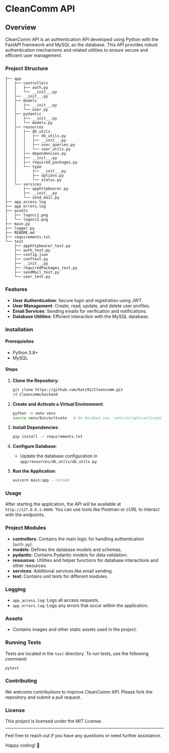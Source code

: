 # CleanComm API

## Overview

CleanComm API is an authentication API developed using Python with the FastAPI framework and MySQL as the database. This API provides robust authentication mechanisms and related utilities to ensure secure and efficient user management.

### Project Structure

```text
├── app
│   ├── controllers
│   │   ├── auth.py
│   │   └── __init__.py
│   ├── __init__.py
│   ├── models
│   │   ├── __init__.py
│   │   └── user.py
│   ├── pydantic
│   │   ├── __init__.py
│   │   └── models.py
│   ├── resources
│   │   ├── db_utils
│   │   │   ├── db_utils.py
│   │   │   ├── __init__.py
│   │   │   ├── user_queries.py
│   │   │   └── user_utils.py
│   │   ├── dependencies.py
│   │   ├── __init__.py
│   │   ├── required_packages.py
│   │   └── type
│   │       ├── __init__.py
│   │       ├── options.py
│   │       └── status.py
│   └── services
│       ├── apphttpbearer.py
│       ├── __init__.py
│       └── send_mail.py
├── app_access.log
├── app_errors.log
├── assets
│   ├── logocc1.png
│   └── logocc2.png
├── main.py
├── logger.py
├── README.md
├── requirements.txt
└── test
    ├── apphttpbearer_test.py
    ├── auth_test.py
    ├── config.json
    ├── conftest.py
    ├── __init__.py
    ├── requiredPackages_test.py
    ├── sendMail_test.py
    └── user_test.py
```

### Features

- **User Authentication**: Secure login and registration using JWT.
- **User Management**: Create, read, update, and delete user profiles.
- **Email Services**: Sending emails for verification and notifications.
- **Database Utilities**: Efficient interaction with the MySQL database.

### Installation

#### Prerequisites

- Python 3.8+
- MySQL

#### Steps

1. **Clone the Repository**:

    ```sh
    git clone https://github.com/Katz92/Cleancomm.git
    cd Cleancomm/backend
    ```

2. **Create and Activate a Virtual Environment**:

    ```sh
    python -m venv venv
    source venv/bin/activate   # On Windows use `venv\Scripts\activate`
    ```

3. **Install Dependencies**:

    ```sh
    pip install -r requirements.txt
    ```

4. **Configure Database**:
    - Update the database configuration in `app/resources/db_utils/db_utils.py`.

5. **Run the Application**:

    ```sh
    uvicorn main:app --reload
    ```

### Usage

After starting the application, the API will be available at `http://127.0.0.1:8000`. You can use tools like Postman or cURL to interact with the endpoints.

### Project Modules

- **controllers**: Contains the main logic for handling authentication (`auth.py`).
- **models**: Defines the database models and schemas.
- **pydantic**: Contains Pydantic models for data validation.
- **resources**: Utilities and helper functions for database interactions and other resources.
- **services**: Additional services like email sending.
- **test**: Contains unit tests for different modules.

### Logging

- `app_access.log`: Logs all access requests.
- `app_errors.log`: Logs any errors that occur within the application.

### Assets

- Contains images and other static assets used in the project.

### Running Tests

Tests are located in the `test` directory. To run tests, use the following command:

```sh
pytest
```

### Contributing

We welcome contributions to improve CleanComm API. Please fork the repository and submit a pull request.

### License

This project is licensed under the MIT License.

---

Feel free to reach out if you have any questions or need further assistance.

Happy coding! 🚀
